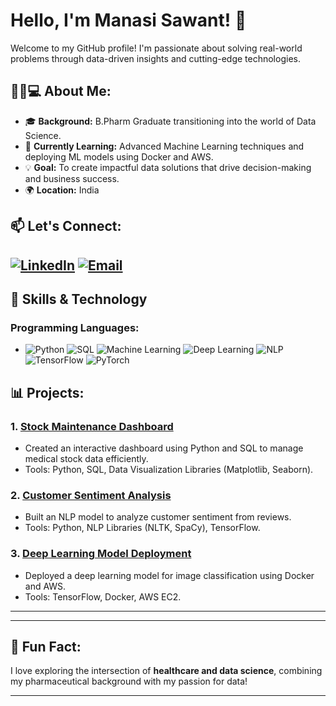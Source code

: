 # Hello, I'm Manasi Sawant! 👋
Welcome to my GitHub profile! I'm passionate about solving real-world problems through data-driven insights and cutting-edge technologies.
## 👩‍💻💻 About Me:
- 🎓 **Background:** B.Pharm Graduate transitioning into the world of Data Science.
- 🌱 **Currently Learning:** Advanced Machine Learning techniques and deploying ML models using Docker and AWS.
- 💡 **Goal:** To create impactful data solutions that drive decision-making and business success.
- 🌍 **Location:** India
## 📫 Let's Connect:
[![LinkedIn](https://img.shields.io/badge/-LinkedIn-0077B5?logo=linkedin&logoColor=white)](https://www.linkedin.com/in/manasi-s-1169a623b/)  [![Email](https://img.shields.io/badge/-Email-D14836?logo=gmail&logoColor=white)](mailto:mansisawant438@gmail.com) 
---
## 🔧 Skills & Technology
### Programming Languages:
- ![Python](https://img.shields.io/badge/-Python-3776AB?logo=python&logoColor=white)  ![SQL](https://img.shields.io/badge/-SQL-4479A1?logo=postgresql&logoColor=white)  ![Machine Learning](https://img.shields.io/badge/-Machine%20Learning-102230?logo=scikit-learn&logoColor=white)  ![Deep Learning](https://img.shields.io/badge/-Deep%20Learning-FF6F00?logo=tensorflow&logoColor=white)
![NLP](https://img.shields.io/badge/-Natural%20Language%20Processing-FF6F00?logo=nlp&logoColor=white) ![TensorFlow](https://img.shields.io/badge/-TensorFlow-FF6F00?logo=tensorflow&logoColor=white)
 ![PyTorch](https://img.shields.io/badge/-PyTorch-EE4C2C?logo=pytorch&logoColor=white) 

## 📊 Projects:

### 1. **[Stock Maintenance Dashboard](#)**
   - Created an interactive dashboard using Python and SQL to manage medical stock data efficiently.
   - Tools: Python, SQL, Data Visualization Libraries (Matplotlib, Seaborn).

### 2. **[Customer Sentiment Analysis](#)**
   - Built an NLP model to analyze customer sentiment from reviews.
   - Tools: Python, NLP Libraries (NLTK, SpaCy), TensorFlow.

### 3. **[Deep Learning Model Deployment](#)**
   - Deployed a deep learning model for image classification using Docker and AWS.
   - Tools: TensorFlow, Docker, AWS EC2.

---



---

## 🌟 Fun Fact:
I love exploring the intersection of **healthcare and data science**, combining my pharmaceutical background with my passion for data!

---
